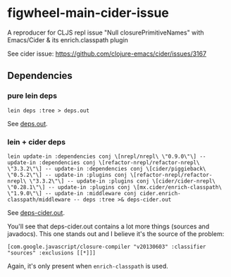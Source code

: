 # figwheel-main-cider-issue
A reproducer for CLJS repl issue "Null closurePrimitiveNames" with Emacs/Cider &amp; its enrich.classpath plugin

See cider issue: https://github.com/clojure-emacs/cider/issues/3167

## Dependencies

### pure lein deps

```
lein deps :tree > deps.out
```

See [deps.out](deps.out).

### lein + cider deps

```
lein update-in :dependencies conj \[nrepl/nrepl\ \"0.9.0\"\] -- update-in :dependencies conj \[refactor-nrepl/refactor-nrepl\ \"3.3.2\"\] -- update-in :dependencies conj \[cider/piggieback\ \"0.5.2\"\] -- update-in :plugins conj \[refactor-nrepl/refactor-nrepl\ \"3.3.2\"\] -- update-in :plugins conj \[cider/cider-nrepl\ \"0.28.1\"\] -- update-in :plugins conj \[mx.cider/enrich-classpath\ \"1.9.0\"\] -- update-in :middleware conj cider.enrich-classpath/middleware -- deps :tree >& deps-cider.out
```

See [deps-cider.out](deps-cider.out).

You'll see that deps-cider.out contains a lot more things (sources and javadocs).
This one stands out and I believe it's the source of the problem:
```
[com.google.javascript/closure-compiler "v20130603" :classifier "sources" :exclusions [[*]]]
```
Again, it's only present when `enrich-classpath` is used.

